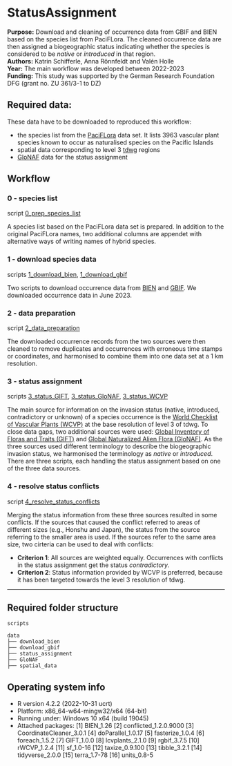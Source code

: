 # StatusAssignment

**Purpose:** Download and cleaning of occurrence data from GBIF and BIEN based on the species list from PaciFLora. The cleaned occurrence data are then assigned a biogeographic status indicating whether the species is considered to be _native_ or _introduced_ in that region. </br>
**Authors:** Katrin Schifferle, Anna Rönnfeldt and Valén Holle </br>
**Year:** The main workflow was developed between 2022-2023 </br>
**Funding:** This study was supported by the German Research Foundation DFG (grant no. ZU 361/3-1 to DZ)

## Required data:

These data have to be downloaded to reproduced this workflow:
* the species list from the [PaciFLora](https://bdj.pensoft.net/article/67318/) data set. It lists 3963 vascular plant species known to occur as naturalised species on the Pacific Islands
* spatial data corresponding to level 3 [tdwg](https://github.com/tdwg/wgsrpd) regions
* [GloNAF](https://idata.idiv.de/DDM/Data/ShowData/257) data for the status assignment


## Workflow

### 0 - species list
script [0_prep_species_list](https://github.com/UP-macroecology/StatusAssignment/blob/main/scripts/0_prep_species_list.R) 

A species list based on the PaciFLora data set is prepared. In addition to the original PaciFLora names, two additional columns are appendet with alternative ways of writing names of hybrid species. 

### 1 - download species data 
scripts [1_download_bien](https://github.com/UP-macroecology/StatusAssignment/blob/main/scripts/1_download_bien.R), [1_download_gbif](https://github.com/UP-macroecology/StatusAssignment/blob/main/scripts/1_download_gbif.R)

Two scripts to download occurrence data from [BIEN](https://biendata.org/) and [GBIF](https://www.gbif.org/). We downloaded occurrence data in June 2023.

### 2 - data preparation 
script [2_data_preparation](https://github.com/UP-macroecology/StatusAssignment/blob/main/scripts/2_data_preparation.R)

The downloaded occurrence records from the two sources were then cleaned to remove duplicates and occurrences with erroneous time stamps or coordinates, and harmonised to combine them into one data set at a 1 km resolution. 

### 3 - status assignment
scripts [3_status_GIFT](https://github.com/UP-macroecology/StatusAssignment/blob/main/scripts/3_status_GIFT.R), [3_status_GloNAF](https://github.com/UP-macroecology/StatusAssignment/blob/main/scripts/3_status_GloNAF.R), [3_status_WCVP](https://github.com/UP-macroecology/StatusAssignment/blob/main/scripts/3_status_WCVP.R)

The main source for information on the invasion status (native, introduced, contradictory or unknown) of a species occurrence is the [World Checklist of Vascular Plants (WCVP)](http://www.plantsoftheworldonline.org/) at the base resolution of level 3 of tdwg. To close data gaps, two additional sources were used: [Global Inventory of Floras and Traits (GIFT)](https://gift.uni-goettingen.de/home) and [Global Naturalized Alien Flora (GloNAF)](https://glonaf.org/). As the three sources used different terminology to describe the biogeographic invasion status, we harmonised the terminology as _native_ or _introduced_. </br>
There are three scripts, each handling the status assignment based on one of the three data sources. 

### 4 - resolve status conflicts
script [4_resolve_status_conflicts](https://github.com/UP-macroecology/StatusAssignment/blob/main/scripts/4_resolve_status_conflicts.R)

Merging the status information from these three sources resulted in some conflicts. If the sources that caused the conflict referred to areas of different sizes (e.g., Honshu and Japan), the status from the source referring to the smaller area is used. If the sources refer to the same area size, two cirteria can be used to deal with conflicts:

* **Criterion 1**: All sources are weighted equally. Occurrences with conflicts in the status assignment get the status *contradictory*.
* **Criterion 2**: Status information provided by WCVP is preferred, because it has been targeted towards the level 3 resolution of tdwg.

---------------------------------------------------------------
**Required folder structure**
---------------------------------------------------------------

```
scripts

data
├── download_bien
├── download_gbif
├── status_assignment
├── GloNAF 
├── spatial_data

```
## Operating system info

* R version 4.2.2 (2022-10-31 ucrt)
* Platform: x86_64-w64-mingw32/x64 (64-bit)
* Running under: Windows 10 x64 (build 19045)
* Attached packages:  [1] BIEN_1.26 [2] conflicted_1.2.0.9000 [3] CoordinateCleaner_3.0.1 [4] doParallel_1.0.17 [5] fasterize_1.0.4 [6] foreach_1.5.2 [7] GIFT_1.0.0 [8] lcvplants_2.1.0 [9] rgbif_3.7.5 [10] rWCVP_1.2.4 [11] sf_1.0-16 [12] taxize_0.9.100 [13] tibble_3.2.1 [14] tidyverse_2.0.0 [15] terra_1.7-78 [16] units_0.8-5
